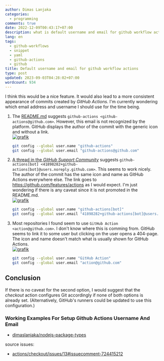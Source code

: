 ```yaml
---
author: Dimas Lanjaka
categories:
  - programming
comments: true
date: 2022-12-09T00:43:17+07:00
description: what is default username and email for github workflow actions?
lang: en
tags:
  - github-workflows
  - snippet
  - yaml
  - github-actions
  - github
title: Default username and email for github workflow actions
type: post
updated: 2023-09-03T04:28:02+07:00
wordcount: 934
---
```


I think this would be a nice feature. It would also lead to a more consistent appearance of commits created by *GitHub Actions*. I'm currently wondering which email address and username I should use for the time being.

1.  The [README.md](https://github.com/actions/checkout/blob/main/README.md#push-a-commit-using-the-built-in-token "checkout/README.md -- Push a commit using the built-in token") suggests `github-actions <github-actions@github.com>`. However, this email is not recognized by the platform. GitHub displays the author of the commit with the generic icon and without a link.\
    [![grafik](https://user-images.githubusercontent.com/1288216/98618468-9b289680-2301-11eb-900a-71f37c9f0c44.png)](https://user-images.githubusercontent.com/1288216/98618468-9b289680-2301-11eb-900a-71f37c9f0c44.png)
    ```bash
    git config --global user.name "github-actions"
    git config --global user.email "github-actions@github.com"
    ```
2.  [A thread in the *GitHub Support Community*](https://github.community/t/github-actions-bot-email-address/17204 "GitHub Actions bot email address? - GitHub Actions - GitHub Support Community") suggests `github-actions[bot] <41898282+github-actions[bot]@users.noreply.github.com>`. This seems to work nicely. The author of the commit has the same icon and name as GitHub Actions everywhere else. The link goes to <https://github.com/features/actions> as I would expect. I'm just wondering if there is any caveat since it is not promoted in the README.md.\
    [![grafik](https://user-images.githubusercontent.com/1288216/98619468-96fd7880-2303-11eb-8bca-d347948c15f4.png)](https://user-images.githubusercontent.com/1288216/98619468-96fd7880-2303-11eb-8bca-d347948c15f4.png)
    ```bash
    git config --global user.name "github-actions[bot]"
    git config --global user.email "41898282+github-actions[bot]@users.noreply.github.com"
    ```
3.  Most repositories I found seem to use `GitHub Action <action@github.com>`. I don't know where this is comming from. GitHub seems to link it to some user but clicking on the user opens a 404-page. The icon and name doesn't match what is usually shown for GitHub Actions.\
    [![grafik](https://user-images.githubusercontent.com/1288216/98620024-bb0d8980-2304-11eb-8aa6-c1b85091b470.png)](https://user-images.githubusercontent.com/1288216/98620024-bb0d8980-2304-11eb-8aa6-c1b85091b470.png)
    ```bash
    git config --global user.name "GitHub Action"
    git config --global user.email "action@github.com"
    ```

## Conclusion

If there is no caveat for the second option, I would suggest that the *checkout* action configures Git accordingly if none of both options is already set. (Alternatively, GitHub's runners could be updated to use this configuration.)

### Working Examples For Setup Github Actions Username And Email
- [dimaslanjaka/nodejs-package-types](https://github.com/dimaslanjaka/nodejs-package-types/blob/main/.github/workflows/build-release.yml)

source issues:

- [actions/checkout/issues/13#issuecomment-724415212](https://github.com/actions/checkout/issues/13#issuecomment-724415212)
